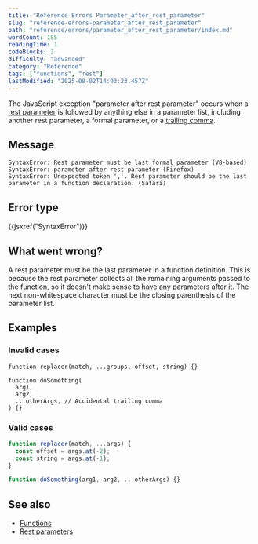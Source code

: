 ```yaml
---
title: "Reference Errors Parameter_after_rest_parameter"
slug: "reference-errors-parameter_after_rest_parameter"
path: "reference/errors/parameter_after_rest_parameter/index.md"
wordCount: 185
readingTime: 1
codeBlocks: 3
difficulty: "advanced"
category: "Reference"
tags: ["functions", "rest"]
lastModified: "2025-08-02T14:03:23.457Z"
---
```



The JavaScript exception "parameter after rest parameter" occurs when a [rest parameter](/en-US/docs/Web/JavaScript/Reference/Functions/rest_parameters) is followed by anything else in a parameter list, including another rest parameter, a formal parameter, or a [trailing comma](/en-US/docs/Web/JavaScript/Reference/Trailing_commas).

## Message

```plain
SyntaxError: Rest parameter must be last formal parameter (V8-based)
SyntaxError: parameter after rest parameter (Firefox)
SyntaxError: Unexpected token ','. Rest parameter should be the last parameter in a function declaration. (Safari)
```

## Error type

{{jsxref("SyntaxError")}}

## What went wrong?

A rest parameter must be the last parameter in a function definition. This is because the rest parameter collects all the remaining arguments passed to the function, so it doesn't make sense to have any parameters after it. The next non-whitespace character must be the closing parenthesis of the parameter list.

## Examples

### Invalid cases

```js-nolint example-bad
function replacer(match, ...groups, offset, string) {}

function doSomething(
  arg1,
  arg2,
  ...otherArgs, // Accidental trailing comma
) {}
```

### Valid cases

```js example-good
function replacer(match, ...args) {
  const offset = args.at(-2);
  const string = args.at(-1);
}

function doSomething(arg1, arg2, ...otherArgs) {}
```

## See also

- [Functions](/en-US/docs/Web/JavaScript/Reference/Functions)
- [Rest parameters](/en-US/docs/Web/JavaScript/Reference/Functions/rest_parameters)
